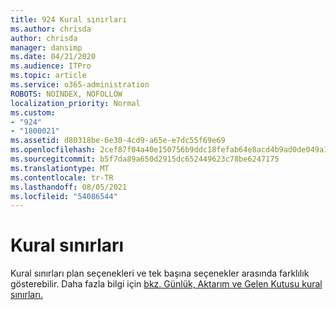 ```yaml
---
title: 924 Kural sınırları
ms.author: chrisda
author: chrisda
manager: dansimp
ms.date: 04/21/2020
ms.audience: ITPro
ms.topic: article
ms.service: o365-administration
ROBOTS: NOINDEX, NOFOLLOW
localization_priority: Normal
ms.custom:
- "924"
- "1800021"
ms.assetid: d80318be-6e30-4cd9-a65e-e7dc55f69e69
ms.openlocfilehash: 2cef87f04a40e150756b9ddc18fefab64e8acd4b9ad0de049a168b45c742d85a
ms.sourcegitcommit: b5f7da89a650d2915dc652449623c78be6247175
ms.translationtype: MT
ms.contentlocale: tr-TR
ms.lasthandoff: 08/05/2021
ms.locfileid: "54086544"
---
```

# <a name="rule-limits"></a>Kural sınırları

Kural sınırları plan seçenekleri ve tek başına seçenekler arasında farklılık gösterebilir. Daha fazla bilgi için [bkz. Günlük, Aktarım ve Gelen Kutusu kural sınırları.](https://technet.microsoft.com/library/exchange-online-limits.aspx)
